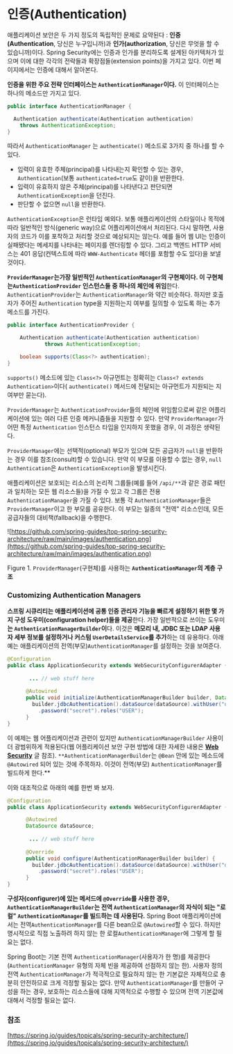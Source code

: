 # 인증(Authentication)

애플리케이션 보안은 두 가지 정도의 독립적인 문제로 요약된다 : **인증(Authentication**, 당신은 누구입니까)과 **인가(authorization**, 당신은 무엇을 할 수 있습니까)이다. Spring Security에는 인증과 인가를 분리하도록 설계된 아키텍처가 있으며 이에 대한 각각의 전략들과 확장점들(extension points)을 가지고 있다. 이번 페이지에서는 인증에 대해서 알아본다.

**인증을 위한 주요 전략 인터페이스는 `AuthenticationManager`이다.** 이 인터페이스는 하나의 메소드만 가지고 있다.

```java
public interface AuthenticationManager {

  Authentication authenticate(Authentication authentication)
    throws AuthenticationException;
}
```

따라서 `AuthenticationManager` 는 `authenticate()` 메소드로 3가지 중 하나를 할 수 있다.

- 입력이 유효한 주체(principal)를 나타내는지 확인할 수 있는 경우, `Authentication`(보통 `authenticated=true`도 같이)을 반환한다.
- 입력이 유효하지 않은 주체(principal)를 나타낸다고 판단되면 `AuthenticationException`을 던진다.
- 판단할 수 없으면 `null`을 반환한다.

`AuthenticationException`은 런타임 예외다. 보통 애플리케이션의 스타일이나 목적에 따라 일반적인 방식(generic way)으로 어플리케이션에서 처리된다. 다시 말하면, 사용자의 코드가 이를 포착하고 처리할 것으로 예상되지는 않는다. 예를 들어 웹 UI는 인증이 실패됐다는 메세지를 나타내는 페이지를 렌더링할 수 있다. 그리고 백엔드 HTTP 서비스는 401 응답(컨텍스트에 따라 `WWW-Authenticate` 헤더를 포함할 수도 있다)을 보낼 것이다.

**`ProviderManager`는가장 일반적인 `AuthenticationManager`의 구현체이다. 이 구현체는`AuthenticationProvider` 인스턴스들 중 하나의 체인에 위임**한다. `AuthenticationProvider`는 `AuthenticationManager`와 약간 비슷하다. 하지만 호출자가 주어진 `Authentication` type을 지원하는지 여부를 질의할 수 있도록 하는 추가 메소드를 가진다.

```java
public interface AuthenticationProvider {

	Authentication authenticate(Authentication authentication)
			throws AuthenticationException;

	boolean supports(Class<?> authentication);
}
```

`supports()` 메소드에 있는 `Class<?>` 아규먼트는 정확히는 `Class<? extends Authentication>`이다( `authenticate()` 메서드에  전달되는 아규먼트가 지원되는 지 여부만 묻는다).

`ProviderManager`는 `AuthenticationProvider`들의 체인에 위임함으로써 같은 어플리케이션에 있는 여러 다른 인증 메커니즘들을 지원할 수 있다. 만약 `ProviderManager`가 어떤 특정 `Authentication` 인스턴스 타입을 인지하지 못했을 경우, 이 과정은 생략된다.

`ProviderManager`에는 선택적(optional) 부모가 있으며 모든 공급자가 `null`을 반환하는 경우 이를 참조(consult)할 수 있습니다. 만약 이 부모를 이용할 수 없는 경우, `null` `Authentication`은 `AuthenticationException`을 발생시킨다.

애플리케이션은 보호되는 리소스의 논리적 그룹들(예를 들어 `/api/**`과 같은 경로 패턴과 일치하는 모든 웹 리소스들)을 가질 수 있고 각 그룹은 전용 `AuthenticationManager`을 가질 수 있다. 보통 각 `AuthenticationManager`들은  `ProviderManager`이고 한 부모를 공유한다. 이 부모는 일종의 "전역" 리소스인데, 모든 공급자들의 대비책(fallback)을 수행한다.

![https://github.com/spring-guides/top-spring-security-architecture/raw/main/images/authentication.png](https://github.com/spring-guides/top-spring-security-architecture/raw/main/images/authentication.png)

Figure 1. `ProviderManager`(구현체)를 사용하는 **`AuthenticationManager`의 계층 구조**

### **Customizing** Authentication Managers

**스프링 시큐리티는 애플리케이션에 공통 인증 관리자 기능을 빠르게 설정하기 위한 몇 가지 구성 도우미(configuration helper)들을 제공**한다. 가장 일반적으로 쓰이는 도우미**는 `AuthenticationManagerBuilder`이**다. 이것은 **메모리 내, JDBC 또는 LDAP 사용자 세부 정보를 설정하거나 커스텀 `UserDetailsService`를 추가**하는 데 유용하다. 아래 예는 애플리케이션의 전역(부모)`AuthenticationManager`를 설정하는 것을 보여준다.

```java
@Configuration
public class ApplicationSecurity extends WebSecurityConfigurerAdapter {
	
	   ... // web stuff here
	
	  @Autowired
	  public void initialize(AuthenticationManagerBuilder builder, DataSource dataSource) {
	    builder.jdbcAuthentication().dataSource(dataSource).withUser("dave")
	      .password("secret").roles("USER");
	  }
}
```

이 예제는 웹 어플리케이션과 관련이 있지만 `AuthenticationManagerBuilder` 사용이 더 광범위하게 적용된다(웹 어플리케이션 보안 구현 방법에 대한 자세한 내용은 **[Web Security](https://spring.io/guides/topicals/spring-security-architecture/#web-security)** 글 참조). `**AuthenticationManagerBuilder`는 `@Bean` 안에 있는 메소드에 `@Autowired` 되어 있는 것에 주목하자. 이것이 전역(부모) `AuthenticationManager`를 빌드하게 한다.** 

이와 대조적으로 아래의 예를 한번 봐 보자.

```java
@Configuration
public class ApplicationSecurity extends WebSecurityConfigurerAdapter {

	  @Autowired
	  DataSource dataSource;
	
	   ... // web stuff here
	
	  @Override
	  public void configure(AuthenticationManagerBuilder builder) {
	    builder.jdbcAuthentication().dataSource(dataSource).withUser("dave")
	      .password("secret").roles("USER");
	  }
}
```

**구성자(configurer)에 있는 메서드에 `@Override`를 사용한 경우, `AuthenticationManagerBuilder`는 전역 `AuthenticationManager`의 자식이 되는 "로컬" `AuthenticationManager`를 빌드하는 데 사용된다.** Spring Boot 애플리케이션에서는 전역`AuthenticationManager`를 다른 bean으로 `@Autowired`할 수 있다. 하지만 명시적으로 직접 노출하려 하지 않는 한 로컬`AuthenticationManager`에 그렇게 할 필요는 없다. 

Spring Boot는 기본 전역 `AuthenticationManager`(사용자가 한 명)를 제공한다(`AuthenticationManager` 유형의 자체 빈을 제공하여 선점하지 않는 한). 사용자 정의 전역 `AuthenticationManager`가 적극적으로 필요하지 않는 한 기본값은 자체적으로 충분히 안전하므로 크게 걱정할 필요는 없다. 만약 `AuthenticationManager`를 만들어 구성을 하는 경우, 보호하는 리소스들에 대해 지역적으로 수행할 수 있으며 전역 기본값에 대해서 걱정할 필요는 없다.

### 참조

[https://spring.io/guides/topicals/spring-security-architecture/](https://spring.io/guides/topicals/spring-security-architecture/)
